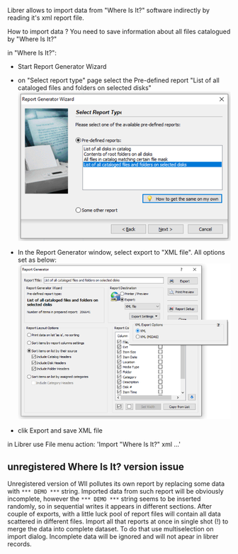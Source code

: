 Librer allows to import data from "Where Is It?" software indirectly by reading it's xml report file.

How to import data ? You need to save information about all files catalogued by "Where Is It?"

in "Where Is It?":
- Start Report Generator Wizard
- on "Select report type" page select the Pre-defined report "List of all cataloged files and folders on selected disks"
![image info](./wii_01.png)
 
- In the Report Generator window, select export to "XML file". All options set as below: 
![image info](./wii_02.png)

- clik Export and save XML file

in Librer use File menu action: 'Import "Where Is It?" xml ...'

## unregistered Where Is It? version issue
Unregistered version of WII pollutes its own report by replacing some data with ```*** DEMO ***``` string. Imported data from such report will be obviously  incomplete, however the ```*** DEMO ***``` string seems to be inserted randomly, so in sequential writes it appears in different sections. After couple of exports, with a little luck pool of report files will contain all data scattered in different files. Import all that reports at once in single shot (!) to merge the data into complete dataset. To do that use multiselection on import dialog. Incomplete data will be ignored and will not apear in librer records.


